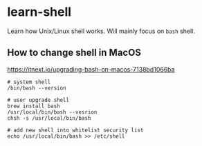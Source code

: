 # learn-shell

Learn how Unix/Linux shell works. Will mainly focus on `bash` shell.

## How to change shell in MacOS

https://itnext.io/upgrading-bash-on-macos-7138bd1066ba

```
# system shell
/bin/bash --version

# user upgrade shell
brew install bash
/usr/local/bin/bash --vesrion
chsh -s /usr/local/bin/bash

# add new shell into whitelist security list
echo /usr/local/bin/bash >> /etc/shell
```
